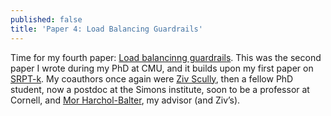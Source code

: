 ```yaml
---
published: false
title: 'Paper 4: Load Balancing Guardrails'
---
```

Time for my fourth paper: [Load balancinng guardrails](/assets/guardrails.pdf). This was the second paper I wrote during my PhD at CMU, and it builds upon my first paper on [SRPT-k](/assets/srpt.pdf). My coauthors once again were [Ziv Scully](https://ziv.codes/), then a fellow PhD student, now a postdoc at the Simons institute, soon to be a professor at Cornell, and [Mor Harchol-Balter](https://www.cs.cmu.edu/~harchol/), my advisor (and Ziv’s).